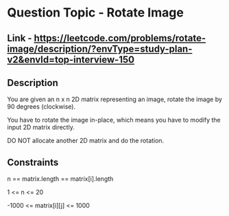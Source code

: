 # Question Topic - Rotate Image


## Link - https://leetcode.com/problems/rotate-image/description/?envType=study-plan-v2&envId=top-interview-150


## Description
You are given an n x n 2D matrix representing an image, rotate the image by 90 degrees (clockwise).

You have to rotate the image in-place, which means you have to modify the input 2D matrix directly. 

DO NOT allocate another 2D matrix and do the rotation.


## Constraints

n == matrix.length == matrix[i].length

1 <= n <= 20

-1000 <= matrix[i][j] <= 1000
